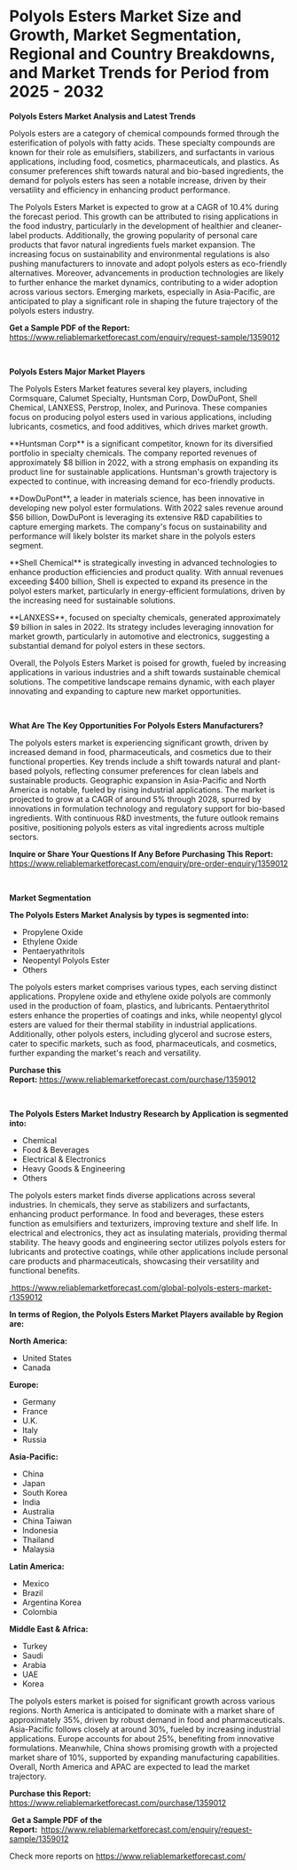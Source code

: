 <p><h1>Polyols Esters Market Size and Growth, Market Segmentation, Regional and Country Breakdowns, and Market Trends for Period from 2025 -  2032</h1></p><p><strong>Polyols Esters Market Analysis and Latest Trends</strong></p>
<p><p>Polyols esters are a category of chemical compounds formed through the esterification of polyols with fatty acids. These specialty compounds are known for their role as emulsifiers, stabilizers, and surfactants in various applications, including food, cosmetics, pharmaceuticals, and plastics. As consumer preferences shift towards natural and bio-based ingredients, the demand for polyols esters has seen a notable increase, driven by their versatility and efficiency in enhancing product performance.</p><p>The Polyols Esters Market is expected to grow at a CAGR of 10.4% during the forecast period. This growth can be attributed to rising applications in the food industry, particularly in the development of healthier and cleaner-label products. Additionally, the growing popularity of personal care products that favor natural ingredients fuels market expansion. The increasing focus on sustainability and environmental regulations is also pushing manufacturers to innovate and adopt polyols esters as eco-friendly alternatives. Moreover, advancements in production technologies are likely to further enhance the market dynamics, contributing to a wider adoption across various sectors. Emerging markets, especially in Asia-Pacific, are anticipated to play a significant role in shaping the future trajectory of the polyols esters industry.</p></p>
<p><strong>Get a Sample PDF of the Report:&nbsp;</strong> <a href="https://www.reliablemarketforecast.com/enquiry/request-sample/1359012?utm_campaign=2533&utm_medium=2&utm_source=Github&utm_content=ia&utm_term=22032025&utm_id=polyols-esters">https://www.reliablemarketforecast.com/enquiry/request-sample/1359012</a></p>
<p>&nbsp;</p>
<p><strong>Polyols Esters Major Market Players</strong></p>
<p><p>The Polyols Esters Market features several key players, including Cormsquare, Calumet Specialty, Huntsman Corp, DowDuPont, Shell Chemical, LANXESS, Perstrop, Inolex, and Purinova. These companies focus on producing polyol esters used in various applications, including lubricants, cosmetics, and food additives, which drives market growth.</p><p>**Huntsman Corp** is a significant competitor, known for its diversified portfolio in specialty chemicals. The company reported revenues of approximately $8 billion in 2022, with a strong emphasis on expanding its product line for sustainable applications. Huntsman's growth trajectory is expected to continue, with increasing demand for eco-friendly products.</p><p>**DowDuPont**, a leader in materials science, has been innovative in developing new polyol ester formulations. With 2022 sales revenue around $56 billion, DowDuPont is leveraging its extensive R&D capabilities to capture emerging markets. The company's focus on sustainability and performance will likely bolster its market share in the polyols esters segment.</p><p>**Shell Chemical** is strategically investing in advanced technologies to enhance production efficiencies and product quality. With annual revenues exceeding $400 billion, Shell is expected to expand its presence in the polyol esters market, particularly in energy-efficient formulations, driven by the increasing need for sustainable solutions.</p><p>**LANXESS**, focused on specialty chemicals, generated approximately $9 billion in sales in 2022. Its strategy includes leveraging innovation for market growth, particularly in automotive and electronics, suggesting a substantial demand for polyol esters in these sectors.</p><p>Overall, the Polyols Esters Market is poised for growth, fueled by increasing applications in various industries and a shift towards sustainable chemical solutions. The competitive landscape remains dynamic, with each player innovating and expanding to capture new market opportunities.</p></p>
<p>&nbsp;</p>
<p><strong>What Are The Key Opportunities For Polyols Esters Manufacturers?</strong></p>
<p><p>The polyols esters market is experiencing significant growth, driven by increased demand in food, pharmaceuticals, and cosmetics due to their functional properties. Key trends include a shift towards natural and plant-based polyols, reflecting consumer preferences for clean labels and sustainable products. Geographic expansion in Asia-Pacific and North America is notable, fueled by rising industrial applications. The market is projected to grow at a CAGR of around 5% through 2028, spurred by innovations in formulation technology and regulatory support for bio-based ingredients. With continuous R&D investments, the future outlook remains positive, positioning polyols esters as vital ingredients across multiple sectors.</p></p>
<p><strong>Inquire or Share Your Questions If Any Before Purchasing This Report:</strong> <a href="https://www.reliablemarketforecast.com/enquiry/pre-order-enquiry/1359012?utm_campaign=2533&utm_medium=2&utm_source=Github&utm_content=ia&utm_term=22032025&utm_id=polyols-esters">https://www.reliablemarketforecast.com/enquiry/pre-order-enquiry/1359012</a></p>
<p>&nbsp;</p>
<p><strong>Market Segmentation</strong></p>
<p><strong>The Polyols Esters Market Analysis by types is segmented into:</strong></p>
<p><ul><li>Propylene Oxide</li><li>Ethylene Oxide</li><li>Pentaeryathritols</li><li>Neopentyl Polyols Ester</li><li>Others</li></ul></p>
<p><p>The polyols esters market comprises various types, each serving distinct applications. Propylene oxide and ethylene oxide polyols are commonly used in the production of foam, plastics, and lubricants. Pentaerythritol esters enhance the properties of coatings and inks, while neopentyl glycol esters are valued for their thermal stability in industrial applications. Additionally, other polyols esters, including glycerol and sucrose esters, cater to specific markets, such as food, pharmaceuticals, and cosmetics, further expanding the market's reach and versatility.</p></p>
<p><strong>Purchase this Report:&nbsp;</strong><a href="https://www.reliablemarketforecast.com/purchase/1359012?utm_campaign=2533&utm_medium=2&utm_source=Github&utm_content=ia&utm_term=22032025&utm_id=polyols-esters">https://www.reliablemarketforecast.com/purchase/1359012</a></p>
<p>&nbsp;</p>
<p><strong>The Polyols Esters Market Industry Research by Application is segmented into:</strong></p>
<p><ul><li>Chemical</li><li>Food & Beverages</li><li>Electrical & Electronics</li><li>Heavy Goods & Engineering</li><li>Others</li></ul></p>
<p><p>The polyols esters market finds diverse applications across several industries. In chemicals, they serve as stabilizers and surfactants, enhancing product performance. In food and beverages, these esters function as emulsifiers and texturizers, improving texture and shelf life. In electrical and electronics, they act as insulating materials, providing thermal stability. The heavy goods and engineering sector utilizes polyols esters for lubricants and protective coatings, while other applications include personal care products and pharmaceuticals, showcasing their versatility and functional benefits.</p></p>
<p><a href="https://www.reliablemarketforecast.com/global-polyols-esters-market-r1359012?utm_campaign=2533&utm_medium=2&utm_source=Github&utm_content=ia&utm_term=22032025&utm_id=polyols-esters">&nbsp;https://www.reliablemarketforecast.com/global-polyols-esters-market-r1359012</a></p>
<p><strong>In terms of Region, the Polyols Esters Market Players available by Region are:</strong></p>
<p>
    <p> <strong> North America: </strong>
        <ul>
            <li>United States</li>
            <li>Canada</li>
        </ul>
        </p> 
    <p> <strong> Europe: </strong>
        <ul>
            <li>Germany</li>
            <li>France</li>
            <li>U.K.</li>
            <li>Italy</li>
            <li>Russia</li>
        </ul>
        </p> 
    <p> <strong> Asia-Pacific: </strong>
        <ul>
            <li>China</li>
            <li>Japan</li>
            <li>South Korea</li>
            <li>India</li>
            <li>Australia</li>
            <li>China Taiwan</li>
            <li>Indonesia</li>
            <li>Thailand</li>
            <li>Malaysia</li>
        </ul>
        </p> 
    <p> <strong> Latin America: </strong>
        <ul>
            <li>Mexico</li>
            <li>Brazil</li>
            <li>Argentina Korea</li>
            <li>Colombia</li>
        </ul>
        </p> 
    <p> <strong> Middle East & Africa: </strong>
        <ul>
            <li>Turkey</li>
            <li>Saudi</li>
            <li>Arabia</li>
            <li>UAE</li>
            <li>Korea</li>
        </ul>
    </p>
    </p>
<p><p>The polyols esters market is poised for significant growth across various regions. North America is anticipated to dominate with a market share of approximately 35%, driven by robust demand in food and pharmaceuticals. Asia-Pacific follows closely at around 30%, fueled by increasing industrial applications. Europe accounts for about 25%, benefiting from innovative formulations. Meanwhile, China shows promising growth with a projected market share of 10%, supported by expanding manufacturing capabilities. Overall, North America and APAC are expected to lead the market trajectory.</p></p>
<p><strong>Purchase this Report: </strong><a href="https://www.reliablemarketforecast.com/purchase/1359012?utm_campaign=2533&utm_medium=2&utm_source=Github&utm_content=ia&utm_term=22032025&utm_id=polyols-esters">https://www.reliablemarketforecast.com/purchase/1359012</a></p>
<p>&nbsp;<strong>Get a Sample PDF of the Report:&nbsp;&nbsp;</strong><a href="https://www.reliablemarketforecast.com/enquiry/request-sample/1359012?utm_campaign=2533&utm_medium=2&utm_source=Github&utm_content=ia&utm_term=22032025&utm_id=polyols-esters">https://www.reliablemarketforecast.com/enquiry/request-sample/1359012</a></p>
<p><strong></strong></p>
<p>Check more reports on <a href="https://www.reliablemarketforecast.com/?utm_campaign=2533&utm_medium=2&utm_source=Github&utm_content=ia&utm_term=22032025&utm_id=polyols-esters">https://www.reliablemarketforecast.com/</a></p>